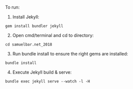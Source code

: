 To run:

1. Install Jekyll: 
```
gem install bundler jekyll
```
2. Open cmd/terminal and cd to directory:
```
cd samuelbar.net_2018
```
3. Run bundle install to ensure the right gems are installed:
```
bundle install
```
4. Execute Jekyll build & serve:
```
bundle exec jekyll serve --watch -l -H
```